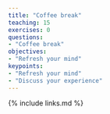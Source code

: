 ```yaml
---
title: "Coffee break"
teaching: 15
exercises: 0
questions:
- "Coffee break"
objectives:
- "Refresh your mind"
keypoints:
- "Refresh your mind"
- "Discuss your experience"
---
```


{% include links.md %}

